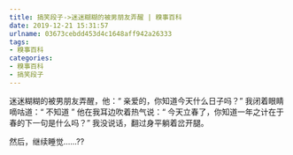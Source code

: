 ```yaml
---
title: 搞笑段子->迷迷糊糊的被男朋友弄醒 | 糗事百科
date: 2019-12-21 15:31:57
urlname: 03673cebdd453d4c1648aff942a26333
tags: 
- 糗事百科
categories:
- 糗事百科
- 搞笑段子
---
```

迷迷糊糊的被男朋友弄醒，他：“ 亲爱的，你知道今天什么日子吗？” 我闭着眼睛嘀咕道：“ 不知道 ” 他在我耳边吹着热气说：“ 今天立春了，你知道一年之计在于春的下一句是什么吗？” 我没说话，翻过身平躺着岔开腿。

然后，继续睡觉……??


